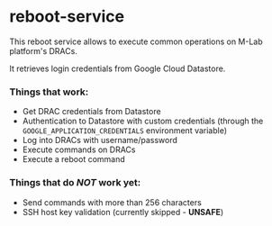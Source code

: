 # reboot-service
This reboot service allows to execute common operations on M-Lab platform's
DRACs.

It retrieves login credentials from Google Cloud Datastore.

### Things that work:
- Get DRAC credentials from Datastore
- Authentication to Datastore with custom credentials
(through the `GOOGLE_APPLICATION_CREDENTIALS` environment variable)
- Log into DRACs with username/password
- Execute commands on DRACs
- Execute a reboot command
    
### Things that do *NOT* work yet:
- Send commands with more than 256 characters
- SSH host key validation (currently skipped - **UNSAFE**)